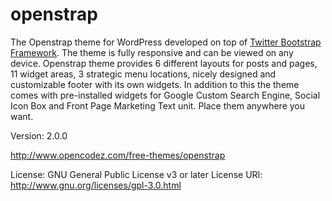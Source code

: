 openstrap
=========
The Openstrap theme for WordPress developed on top of <a href="http://getbootstrap.com/">Twitter Bootstrap Framework</a>. The theme is fully responsive and can be viewed on any device. Openstrap theme provides 6 different layouts for posts and pages, 11 widget areas, 3 strategic menu locations, nicely designed and customizable footer with its own widgets. In addition to this the theme comes with pre-installed widgets for Google Custom Search Engine, Social Icon Box and Front Page Marketing Text unit. Place them anywhere you want.

Version: 2.0.0

http://www.opencodez.com/free-themes/openstrap

License: GNU General Public License v3 or later
License URI: http://www.gnu.org/licenses/gpl-3.0.html
